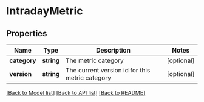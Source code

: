 # IntradayMetric

## Properties
Name | Type | Description | Notes
------------ | ------------- | ------------- | -------------
**category** | **string** | The metric category | [optional] 
**version** | **string** | The current version id for this metric category | [optional] 

[[Back to Model list]](../README.md#documentation-for-models) [[Back to API list]](../README.md#documentation-for-api-endpoints) [[Back to README]](../README.md)


